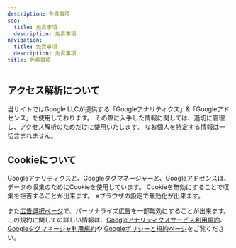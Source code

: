 ```yaml
---
description: 免責事項
seo:
  title: 免責事項
  description: 免責事項
navigation:
  title: 免責事項
  description: 免責事項
title: 免責事項
---
```


## アクセス解析について

当サイトではGoogle LLCが提供する「Googleアナリティクス」&「Googleアドセンス」を使用しております。
その際に入手した情報に関しては、適切に管理し、アクセス解析のためだけに使用いたします。
なお個人を特定する情報は一切含まれません。

## Cookieについて

Googleアナリティクスと、Googleタグマネージャーと、Googleアドセンスは、データの収集のためにCookieを使用しています。
Cookieを無効にすることで収集を拒否することが出来ます。
※ブラウザの設定で無効化が出来ます。

また[広告選択ページ](https://myadcenter.google.com/home)で、パーソナライズ広告を一部無効にすることが出来ます。
この規約に関しての詳しい情報は、[Googleアナリティクスサービス利用規約](https://marketingplatform.google.com/about/analytics/terms/jp/)、[Googleタグマネージャ利用規約](https://marketingplatform.google.com/intl/ja/about/analytics/tag-manager/use-policy/)や
[Googleポリシーと規約ページ](https://policies.google.com/technologies/ads?hl=ja)をご覧ください。
